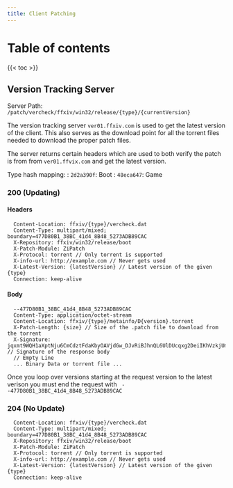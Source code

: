 ```yaml
---
title: Client Patching
---
```


# Table of contents
{{< toc >}}

## Version Tracking Server
Server Path: `/patch/vercheck/ffxiv/win32/release/{type}/{currentVersion}`

The version tracking server `ver01.ffxiv.com` is used to get the latest version of the client. This also serves as the download point for all the torrent files needed to download the proper patch files.

The server returns certain headers which are used to both verify the patch is from from `ver01.ffvix.com` and get the latest version.

Type hash mapping:
: `2d2a390f`: Boot
: `48eca647`: Game

### 200 (Updating)

#### Headers
```
  Content-Location: ffxiv/{type}/vercheck.dat
  Content-Type: multipart/mixed; boundary=477D80B1_38BC_41d4_8B48_5273ADB89CAC
  X-Repository: ffxiv/win32/release/boot
  X-Patch-Module: ZiPatch
  X-Protocol: torrent // Only torrent is supported
  X-info-url: http://example.com // Never gets used
  X-Latest-Version: {latestVersion} // Latest version of the given {type}
  Connection: keep-alive
```

#### Body
```
  --477D80B1_38BC_41d4_8B48_5273ADB89CAC
  Content-Type: application/octet-stream
  Content-Location: ffxiv/{type}/metainfo/D{version}.torrent
  X-Patch-Length: {size} // Size of the .patch file to download from the torrent
  X-Signature: jqxmt9WQH1aXptNju6CmCdztFdaKbyOAVjdGw_DJvRiBJhnQL6UlDUcqxg2DeiIKhVzkjUm3hFXOVUFjygxCoPUmCwnbCaryNqVk_oTk_aZE4HGWNOEcAdBwf0Gb2SzwAtk69zs_5dLAtZ0mPpMuxWJiaNSvWjEmQ925BFwd7Vk= // Signature of the response body
  // Empty Line
  ... Binary Data or torrent file ...
```
Once you loop over versions starting at the request version to the latest verison you must end the request with 
` --477D80B1_38BC_41d4_8B48_5273ADB89CAC`

### 204 (No Update)
```
  Content-Location: ffxiv/{type}/vercheck.dat
  Content-Type: multipart/mixed; boundary=477D80B1_38BC_41d4_8B48_5273ADB89CAC
  X-Repository: ffxiv/win32/release/boot
  X-Patch-Module: ZiPatch
  X-Protocol: torrent // Only torrent is supported
  X-info-url: http://example.com // Never gets used
  X-Latest-Version: {latestVersion} // Latest version of the given {type}
  Connection: keep-alive
```
